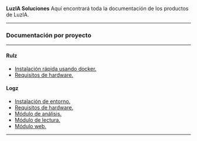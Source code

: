 <p class="lead">
	<strong>LuzIA Soluciones</strong> Aquí encontrará toda la documentación de los productos de LuzIA.
</p>

<hr/>
<h3>Documentación por proyecto</h3>
<hr/>
<div class=row>
<div class="col-sm-4">

#### Rulz

* [Instalación rápida usando docker.](!Rulz/Instalacion_rapida_(con_docker))
* [Requisitos de hardware.](!Rulz/Requerimientos_de_hardware)


</div>
<div class="col-sm-4">

#### Logz
* [Instalación de entorno.](!Logz/Instalación_de_entorno)
* [Requisitos de hardware.](!Logz/Layout_Físico)
* [Módulo de análisis.](!Logz/Módulo_de_Análisis)
* [Módulo de lectura.](!Logz/Módulo_de_Lectura)
* [Módulo web.](!Logz/Módulo_Web)

</div>
<div class="col-sm-4">


</div>
</div>

<div class="clear"></div>
<hr/>

